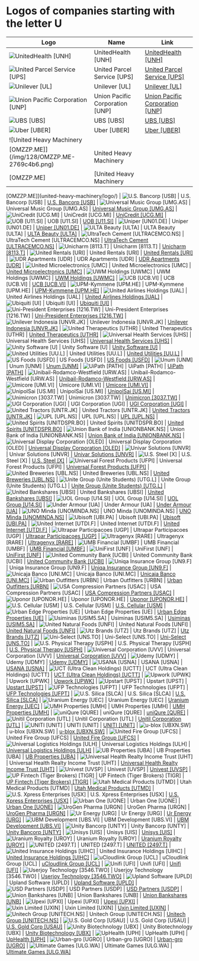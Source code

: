 # Logos of companies starting with the letter U

| Logo | Name  | Link |
| ---- | ----  | ---- |
| ![UnitedHealth [UNH]](/img/128/UNH-bcd16bd0.png) | UnitedHealth [UNH] | [UnitedHealth [UNH]](united-health/logo/)
| ![United Parcel Service [UPS]](/img/128/UPS-631a3677.png) | United Parcel Service [UPS] | [United Parcel Service [UPS]](ups/logo/)
| ![Unilever [UL]](/img/128/UL-310a342a.png) | Unilever [UL] | [Unilever [UL]](unilever/logo/)
| ![Union Pacific Corporation [UNP]](/img/128/UNP-4568a9dd.png) | Union Pacific Corporation [UNP] | [Union Pacific Corporation [UNP]](union-pacific-corporation/logo/)
| ![UBS [UBS]](/img/128/UBS-f7380dfa.png) | UBS [UBS] | [UBS [UBS]](ubs/logo/)
| ![Uber [UBER]](/img/128/UBER-1a6f5c47.png) | Uber [UBER] | [Uber [UBER]](uber/logo/)
| ![United Heavy Machinery
 [OMZZP.ME]](/img/128/OMZZP.ME-2769c4b6.png) | United Heavy Machinery
 [OMZZP.ME] | [United Heavy Machinery
 [OMZZP.ME]](united-heavy-machinery/logo/)
| ![U.S. Bancorp [USB]](/img/128/USB-541b8e57.png) | U.S. Bancorp [USB] | [U.S. Bancorp [USB]](us-bancorp/logo/)
| ![Universal Music Group [UMG.AS]](/img/128/UMG.AS-11cfad2b.png) | Universal Music Group [UMG.AS] | [Universal Music Group [UMG.AS]](universal-music-group/logo/)
| ![UniCredit [UCG.MI]](/img/128/UCG.MI-fcf0d2f1.png) | UniCredit [UCG.MI] | [UniCredit [UCG.MI]](unicredit/logo/)
| ![UOB [U11.SI]](/img/128/U11.SI-74636469.png) | UOB [U11.SI] | [UOB [U11.SI]](uob/logo/)
| ![Uniper [UN01.DE]](/img/128/UN01.DE-556ae456.png) | Uniper [UN01.DE] | [Uniper [UN01.DE]](uniper/logo/)
| ![ULTA Beauty
 [ULTA]](/img/128/ULTA-b193c46c.png) | ULTA Beauty
 [ULTA] | [ULTA Beauty
 [ULTA]](ulta-beauty/logo/)
| ![UltraTech Cement
 [ULTRACEMCO.NS]](/img/128/ULTRACEMCO.NS-b71e957b.png) | UltraTech Cement
 [ULTRACEMCO.NS] | [UltraTech Cement
 [ULTRACEMCO.NS]](ultratech-cement/logo/)
| ![Unicharm
 [8113.T]](/img/128/8113.T-9b57185d.png) | Unicharm
 [8113.T] | [Unicharm
 [8113.T]](unicharm/logo/)
| ![United Rentals
 [URI]](/img/128/URI-533035b6.png) | United Rentals
 [URI] | [United Rentals
 [URI]](united-rentals/logo/)
| ![UDR Apartments [UDR]](/img/128/UDR-75879cdb.png) | UDR Apartments [UDR] | [UDR Apartments [UDR]](udr-apartments/logo/)
| ![United Microelectronics [UMC]](/img/128/UMC-b4de4220.png) | United Microelectronics [UMC] | [United Microelectronics [UMC]](united-microelectronics/logo/)
| ![UWM Holdings
 [UWMC]](/img/128/UWMC-6b75e318.png) | UWM Holdings
 [UWMC] | [UWM Holdings
 [UWMC]](uwm-holdings/logo/)
| ![UCB [UCB.VI]](/img/128/UCB.VI-7a7b6e0c.png) | UCB [UCB.VI] | [UCB [UCB.VI]](ucb/logo/)
| ![UPM-Kymmene [UPM.HE]](/img/128/UPM.HE-173d0de2.png) | UPM-Kymmene [UPM.HE] | [UPM-Kymmene [UPM.HE]](upm-kymmene/logo/)
| ![United Airlines Holdings
 [UAL]](/img/128/UAL-7aaa78a4.png) | United Airlines Holdings
 [UAL] | [United Airlines Holdings
 [UAL]](united-airlines/logo/)
| ![Ubiquiti [UI]](/img/128/UI-8e013806.png) | Ubiquiti [UI] | [Ubiquiti [UI]](ubiquiti/logo/)
| ![Uni-President Enterprises [1216.TW]](/img/128/1216.TW-c1286eaa.png) | Uni-President Enterprises [1216.TW] | [Uni-President Enterprises [1216.TW]](uni-president-enterprises/logo/)
| ![Unilever Indonesia [UNVR.JK]](/img/128/UNVR.JK-54a23259.png) | Unilever Indonesia [UNVR.JK] | [Unilever Indonesia [UNVR.JK]](unilever-indonesia/logo/)
| ![United Therapeutics [UTHR]](/img/128/UTHR-63a8f8f5.png) | United Therapeutics [UTHR] | [United Therapeutics [UTHR]](united-therapeutics/logo/)
| ![Universal Health Services
 [UHS]](/img/128/UHS-00c833e2.png) | Universal Health Services
 [UHS] | [Universal Health Services
 [UHS]](universal-health-services/logo/)
| ![Unity Software [U]](/img/128/U-1c0364d6.png) | Unity Software [U] | [Unity Software [U]](unity-software/logo/)
| ![United Utilities [UU.L]](/img/128/UU.L-b6f43b1a.png) | United Utilities [UU.L] | [United Utilities [UU.L]](united-utilities/logo/)
| ![US Foods [USFD]](/img/128/USFD-06f44952.png) | US Foods [USFD] | [US Foods [USFD]](us-foods/logo/)
| ![Unum [UNM]](/img/128/UNM-781caba0.png) | Unum [UNM] | [Unum [UNM]](unum/logo/)
| ![UiPath [PATH]](/img/128/PATH-446e2aea.png) | UiPath [PATH] | [UiPath [PATH]](uipath/logo/)
| ![Unibail-Rodamco-Westfield [URW.AS]](/img/128/URW.AS-2ce443be.png) | Unibail-Rodamco-Westfield [URW.AS] | [Unibail-Rodamco-Westfield [URW.AS]](unibail-rodamco-westfield/logo/)
| ![Umicore [UMI.VI]](/img/128/UMI.VI-a5f35f56.png) | Umicore [UMI.VI] | [Umicore [UMI.VI]](umicore/logo/)
| ![UnipolSai [US.MI]](/img/128/US.MI-190e0854.png) | UnipolSai [US.MI] | [UnipolSai [US.MI]](unipolsai/logo/)
| ![Unimicron [3037.TW]](/img/128/3037.TW-65e2a05a.png) | Unimicron [3037.TW] | [Unimicron [3037.TW]](unimicron/logo/)
| ![UGI Corporation
 [UGI]](/img/128/UGI-b7895e30.png) | UGI Corporation
 [UGI] | [UGI Corporation
 [UGI]](ugi-corporation/logo/)
| ![United Tractors
 [UNTR.JK]](/img/128/UNTR.JK-c264d258.png) | United Tractors
 [UNTR.JK] | [United Tractors
 [UNTR.JK]](united-tractors/logo/)
| ![UPL [UPL.NS]](/img/128/UPL.NS-031ff4c4.png) | UPL [UPL.NS] | [UPL [UPL.NS]](upl/logo/)
| ![United Spirits
 [UNITDSPR.BO]](/img/128/UNITDSPR.BO-972c6aee.png) | United Spirits
 [UNITDSPR.BO] | [United Spirits
 [UNITDSPR.BO]](united-spirits/logo/)
| ![Union Bank of India [UNIONBANK.NS]](/img/128/UNIONBANK.NS-1374f33e.png) | Union Bank of India [UNIONBANK.NS] | [Union Bank of India [UNIONBANK.NS]](union-bank-of-india/logo/)
| ![Universal Display Corporation
 [OLED]](/img/128/OLED-b8051fd7.png) | Universal Display Corporation
 [OLED] | [Universal Display Corporation
 [OLED]](universal-display-corporation/logo/)
| ![Univar Solutions [UNVR]](/img/128/UNVR-1ace48ff.png) | Univar Solutions [UNVR] | [Univar Solutions [UNVR]](univar/logo/)
| ![U.S. Steel
 [X]](/img/128/X-e06fc64d.png) | U.S. Steel
 [X] | [U.S. Steel
 [X]](us-steel/logo/)
| ![Universal Forest Products
 [UFPI]](/img/128/UFPI-2d509e7f.png) | Universal Forest Products
 [UFPI] | [Universal Forest Products
 [UFPI]](universal-forest-products/logo/)
| ![United Breweries [UBL.NS]](/img/128/UBL.NS-d7732382.png) | United Breweries [UBL.NS] | [United Breweries [UBL.NS]](united-breweries/logo/)
| ![Unite Group (Unite Students) [UTG.L]](/img/128/UTG.L-8725c7ec.png) | Unite Group (Unite Students) [UTG.L] | [Unite Group (Unite Students) [UTG.L]](unite-group/logo/)
| ![United Bankshares [UBSI]](/img/128/UBSI-2e9df1b0.png) | United Bankshares [UBSI] | [United Bankshares [UBSI]](united-bankshares/logo/)
| ![UOL Group [U14.SI]](/img/128/U14.SI-80782f79.png) | UOL Group [U14.SI] | [UOL Group [U14.SI]](uol/logo/)
| ![Under Armour
 [UA]](/img/128/UA-919ef238.png) | Under Armour
 [UA] | [Under Armour
 [UA]](under-armour/logo/)
| ![UNO Minda [UNOMINDA.NS]](/img/128/UNOMINDA.NS-fbf24d00.png) | UNO Minda [UNOMINDA.NS] | [UNO Minda [UNOMINDA.NS]](uno-minda/logo/)
| ![Ubisoft [UBI.PA]](/img/128/UBI.PA-627d142a.png) | Ubisoft [UBI.PA] | [Ubisoft [UBI.PA]](ubisoft/logo/)
| ![United Internet [UTDI.F]](/img/128/UTDI.F-f8f9785c.png) | United Internet [UTDI.F] | [United Internet [UTDI.F]](united-internet/logo/)
| ![Ultrapar Participacoes [UGP]](/img/128/UGP-d2295621.png) | Ultrapar Participacoes [UGP] | [Ultrapar Participacoes [UGP]](ultrapar-participacoes/logo/)
| ![Ultragenyx [RARE]](/img/128/RARE-2af91053.png) | Ultragenyx [RARE] | [Ultragenyx [RARE]](ultragenyx/logo/)
| ![UMB Financial [UMBF]](/img/128/UMBF-cde089e1.png) | UMB Financial [UMBF] | [UMB Financial [UMBF]](umb-financial/logo/)
| ![UniFirst [UNF]](/img/128/UNF-f040af57.png) | UniFirst [UNF] | [UniFirst [UNF]](unifirst/logo/)
| ![United Community Bank [UCBI]](/img/128/UCBI-1e3a731e.png) | United Community Bank [UCBI] | [United Community Bank [UCBI]](united-community-bank/logo/)
| ![Uniqa Insurance Group
 [UN9.F]](/img/128/UN9.F-e8461ab3.png) | Uniqa Insurance Group
 [UN9.F] | [Uniqa Insurance Group
 [UN9.F]](uniqa-insurance-group/logo/)
| ![Unicaja Banco [UNI.MC]](/img/128/UNI.MC-1204f895.png) | Unicaja Banco [UNI.MC] | [Unicaja Banco [UNI.MC]](unicaja-banco/logo/)
| ![Urban Outfitters
 [URBN]](/img/128/URBN-a4a58328.png) | Urban Outfitters
 [URBN] | [Urban Outfitters
 [URBN]](urban-outfitters/logo/)
| ![USA Compression Partners
 [USAC]](/img/128/USAC-aee008da.png) | USA Compression Partners
 [USAC] | [USA Compression Partners
 [USAC]](usa-compression-partners/logo/)
| ![Uponor [UPONOR.HE]](/img/128/UPONOR.HE-bfaa1f26.png) | Uponor [UPONOR.HE] | [Uponor [UPONOR.HE]](uponor/logo/)
| ![U.S. Cellular
 [USM]](/img/128/USM-e116907c.png) | U.S. Cellular
 [USM] | [U.S. Cellular
 [USM]](us-cellular/logo/)
| ![Urban Edge Properties
 [UE]](/img/128/UE-75b6132e.png) | Urban Edge Properties
 [UE] | [Urban Edge Properties
 [UE]](urban-edge-properties/logo/)
| ![Usiminas [USIM5.SA]](/img/128/USIM5.SA-11d10e89.png) | Usiminas [USIM5.SA] | [Usiminas [USIM5.SA]](usiminas/logo/)
| ![United Natural Foods
 [UNFI]](/img/128/UNFI-43a952d6.png) | United Natural Foods
 [UNFI] | [United Natural Foods
 [UNFI]](united-natural-foods/logo/)
| ![Utz Brands [UTZ]](/img/128/UTZ-85be9236.png) | Utz Brands [UTZ] | [Utz Brands [UTZ]](utz-brands/logo/)
| ![Uni-Select [UNS.TO]](/img/128/UNS.TO-b36734e0.png) | Uni-Select [UNS.TO] | [Uni-Select [UNS.TO]](uni-select/logo/)
| ![U.S. Physical Therapy [USPH]](/img/128/USPH-4c72acef.png) | U.S. Physical Therapy [USPH] | [U.S. Physical Therapy [USPH]](us-physical-therapy/logo/)
| ![Universal Corporation
 [UVV]](/img/128/UVV-79c40e14.png) | Universal Corporation
 [UVV] | [Universal Corporation
 [UVV]](universal-corp/logo/)
| ![Udemy [UDMY]](/img/128/UDMY-e494dd90.png) | Udemy [UDMY] | [Udemy [UDMY]](udemy/logo/)
| ![USANA [USNA]](/img/128/USNA-c003f930.png) | USANA [USNA] | [USANA [USNA]](usana/logo/)
| ![UCT (Ultra Clean Holdings) [UCTT]](/img/128/UCTT-a45d84d3.png) | UCT (Ultra Clean Holdings) [UCTT] | [UCT (Ultra Clean Holdings) [UCTT]](ultra-clean-holdings/logo/)
| ![Upwork [UPWK]](/img/128/UPWK-40acce8f.png) | Upwork [UPWK] | [Upwork [UPWK]](upwork/logo/)
| ![Upstart [UPST]](/img/128/UPST-4cab2078.png) | Upstart [UPST] | [Upstart [UPST]](upstart/logo/)
| ![UFP Technologies
 [UFPT]](/img/128/UFPT-29647c0a.png) | UFP Technologies
 [UFPT] | [UFP Technologies
 [UFPT]](ufp-technologies/logo/)
| ![U.S. Silica [SLCA]](/img/128/SLCA-aa604f52.png) | U.S. Silica [SLCA] | [U.S. Silica [SLCA]](us-silica/logo/)
| ![Uranium Energy
 [UEC]](/img/128/UEC-c89e4095.png) | Uranium Energy
 [UEC] | [Uranium Energy
 [UEC]](uranium-energy/logo/)
| ![UMH Properties [UMH]](/img/128/UMH-0243d55a.png) | UMH Properties [UMH] | [UMH Properties [UMH]](umh-properties/logo/)
| ![uniQure [QURE]](/img/128/QURE-d493c7ad.png) | uniQure [QURE] | [uniQure [QURE]](uniqure/logo/)
| ![Unitil Corporation
 [UTL]](/img/128/UTL-a69d95bf.png) | Unitil Corporation
 [UTL] | [Unitil Corporation
 [UTL]](unitil-corporation/logo/)
| ![UNITI [UNIT]](/img/128/UNIT-192f5c64.png) | UNITI [UNIT] | [UNITI [UNIT]](uniti/logo/)
| ![u-blox
 [UBXN.SW]](/img/128/UBXN.SW-268d4367.png) | u-blox
 [UBXN.SW] | [u-blox
 [UBXN.SW]](u-blox/logo/)
| ![United Fire Group [UFCS]](/img/128/UFCS-9a8417f3.png) | United Fire Group [UFCS] | [United Fire Group [UFCS]](united-fire-group/logo/)
| ![Universal Logistics Holdings [ULH]](/img/128/ULH-89b4941c.png) | Universal Logistics Holdings [ULH] | [Universal Logistics Holdings [ULH]](universal-logistics-holdings/logo/)
| ![UB Properties [UBA]](/img/128/UBA-ec6cdbad.png) | UB Properties [UBA] | [UB Properties [UBA]](ub-properties/logo/)
| ![Universal Health Realty Income Trust [UHT]](/img/128/UHT-27287a74.png) | Universal Health Realty Income Trust [UHT] | [Universal Health Realty Income Trust [UHT]](universal-health-realty-income-trust/logo/)
| ![Univest [UVSP]](/img/128/UVSP-70059fde.png) | Univest [UVSP] | [Univest [UVSP]](univest/logo/)
| ![UP Fintech (Tiger Brokers) [TIGR]](/img/128/TIGR-3364dad9.png) | UP Fintech (Tiger Brokers) [TIGR] | [UP Fintech (Tiger Brokers) [TIGR]](up-fintech/logo/)
| ![Utah Medical Products [UTMD]](/img/128/UTMD-bc8f47c1.png) | Utah Medical Products [UTMD] | [Utah Medical Products [UTMD]](utah-medical-products/logo/)
| ![U.S. Xpress Enterprises
 [USX]](/img/128/USX-a7f8bd9c.png) | U.S. Xpress Enterprises
 [USX] | [U.S. Xpress Enterprises
 [USX]](us-xpress-enterprises/logo/)
| ![Urban One
 [UONE]](/img/128/UONE-1e6d7f92.png) | Urban One
 [UONE] | [Urban One
 [UONE]](urban-one/logo/)
| ![UroGen Pharma [URGN]](/img/128/URGN-2f2b692c.png) | UroGen Pharma [URGN] | [UroGen Pharma [URGN]](urogen-pharma/logo/)
| ![Ur Energy [URG]](/img/128/URG-23f60cce.png) | Ur Energy [URG] | [Ur Energy [URG]](ur-energy/logo/)
| ![UBM Development [UBS.VI]](/img/128/UBS.VI-31d469ef.png) | UBM Development [UBS.VI] | [UBM Development [UBS.VI]](ubm-development/logo/)
| ![Unity Bancorp [UNTY]](/img/128/UNTY-2f944e51.png) | Unity Bancorp [UNTY] | [Unity Bancorp [UNTY]](unity-bancorp/logo/)
| ![Unisys [UIS]](/img/128/UIS-59d810be.png) | Unisys [UIS] | [Unisys [UIS]](unisys/logo/)
| ![Uranium Royalty [UROY]](/img/128/UROY-cec5d31f.png) | Uranium Royalty [UROY] | [Uranium Royalty [UROY]](uranium-royalty/logo/)
| ![UNITED [2497.T]](/img/128/2497.T-ea3b26da.png) | UNITED [2497.T] | [UNITED [2497.T]](united-inc/logo/)
| ![United Insurance Holdings [UIHC]](/img/128/UIHC-9f6de016.png) | United Insurance Holdings [UIHC] | [United Insurance Holdings [UIHC]](united-insurance/logo/)
| ![uCloudlink Group [UCL]](/img/128/UCL-1b96a0e0.png) | uCloudlink Group [UCL] | [uCloudlink Group [UCL]](ucloudlink-group/logo/)
| ![Unifi [UFI]](/img/128/UFI-c4b1c7d7.png) | Unifi [UFI] | [Unifi [UFI]](unifi/logo/)
| ![Userjoy Technology [3546.TWO]](/img/128/3546.TWO-2740a6a8.png) | Userjoy Technology [3546.TWO] | [Userjoy Technology [3546.TWO]](userjoy-technology/logo/)
| ![Upland Software
 [UPLD]](/img/128/UPLD-24531844.png) | Upland Software
 [UPLD] | [Upland Software
 [UPLD]](upland-software/logo/)
| ![USD Partners
 [USDP]](/img/128/USDP-74b46064.png) | USD Partners
 [USDP] | [USD Partners
 [USDP]](usd-partners/logo/)
| ![Union Bankshares [UNB]](/img/128/UNB-d3ac45ee.png) | Union Bankshares [UNB] | [Union Bankshares [UNB]](union-bankshares/logo/)
| ![Upexi [UPXI]](/img/128/UPXI-cbafff62.png) | Upexi [UPXI] | [Upexi [UPXI]](upexi/logo/)
| ![Uxin Limited [UXIN]](/img/128/UXIN-9e222479.png) | Uxin Limited [UXIN] | [Uxin Limited [UXIN]](uxin/logo/)
| ![Unitech Group
 [UNITECH.NS]](/img/128/UNITECH.NS-9769ec13.png) | Unitech Group
 [UNITECH.NS] | [Unitech Group
 [UNITECH.NS]](unitech-group/logo/)
| ![U.S. Gold Corp [USAU]](/img/128/USAU-eba61b96.png) | U.S. Gold Corp [USAU] | [U.S. Gold Corp [USAU]](us-gold-corp/logo/)
| ![Unity Biotechnology
 [UBX]](/img/128/UBX-5734063b.png) | Unity Biotechnology
 [UBX] | [Unity Biotechnology
 [UBX]](unity-biotechnology/logo/)
| ![UpHealth [UPH]](/img/128/UPH-e0059457.png) | UpHealth [UPH] | [UpHealth [UPH]](uphealth/logo/)
| ![Urban-gro
 [UGRO]](/img/128/UGRO-4a1f1ef7.png) | Urban-gro
 [UGRO] | [Urban-gro
 [UGRO]](urban-gro/logo/)
| ![Ultimate Games [ULG.WA]](/img/128/ULG.WA-664e37b9.png) | Ultimate Games [ULG.WA] | [Ultimate Games [ULG.WA]](ultimate-games/logo/)
